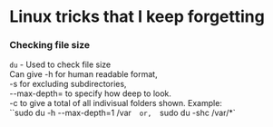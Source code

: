 # Linux tricks that I keep forgetting

### Checking file size
`du` - Used to check file size  
Can give 
-h for human readable format,  
-s for excluding subdirectories,  
--max-depth=<int> to specify how deep to look.  
-c to give a total of all indivisual folders shown.
Example:  
``sudo du -h --max-depth=1 /var`  
or,  
`sudo du -shc /var/*`  

